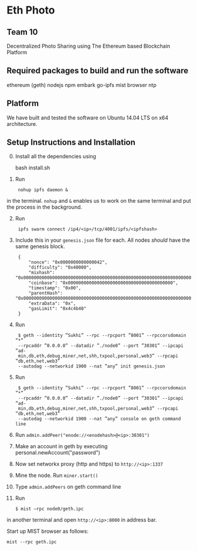 # Eth Photo

## Team 10

Decentralized Photo Sharing using The Ethereum based Blockchain Platform


Required packages to build and run the software
-------------------------------------
ethereum (geth)
nodejs
npm
embark
go-ipfs
mist browser
ntp


Platform
--------

We have built and tested the software on Ubuntu 14.04 LTS on x64 architecture.


Setup Instructions and Installation
-----------------------------------

0. Install all the dependencies using

	bash install.sh

1. Run

		nohup ipfs daemon &

in the terminal. `nohup` and `&` enables us to work on the same terminal and put the process in the background.

2. Run

		ipfs swarm connect /ip4/<ip>/tcp/4001/ipfs/<ipfshash>

3. Include this in your `genesis.json` file for each. All nodes *should* have the same genesis block.

		{
		    "nonce": "0x0000000000000042",
		    "difficulty": "0x40000",
		    "mixhash": "0x0000000000000000000000000000000000000000000000000000000000000000",
		    "coinbase": "0x0000000000000000000000000000000000000000",
		    "timestamp": "0x00",
		    "parentHash": "0x0000000000000000000000000000000000000000000000000000000000000000",
		    "extraData": "0x",
		    "gasLimit": "0x4c4b40"
		}


4. Run

		$ geth --identity ”Sukhi” --rpc --rpcport ”8001” --rpccorsdomain ”*”
		--rpcaddr ”0.0.0.0” --datadir ”./node0” --port ”30301” --ipcapi ”ad-
		min,db,eth,debug,miner,net,shh,txpool,personal,web3” --rpcapi ”db,eth,net,web3”
		--autodag --networkid 1900 --nat ”any” init genesis.json

5. Run

		$ geth --identity ”Sukhi” --rpc --rpcport ”8001” --rpccorsdomain ”*”
		--rpcaddr ”0.0.0.0” --datadir ”./node0” --port ”30301” --ipcapi ”ad-
		min,db,eth,debug,miner,net,shh,txpool,personal,web3” --rpcapi ”db,eth,net,web3”
		--autodag --networkid 1900 --nat ”any” console on geth command line

6. Run `admin.addPeer("enode://<enodehash>@<ip>:30301")`

7. Make an account in geth by executing personal.newAccount("password")

8. Now set networkx proxy (http and https) to `http://<ip>:1337`

9. Mine the node. Run `miner.start()`

10. Type `admin.addPeers` on geth command line

11. Run

		$ mist –rpc node0/geth.ipc

in another terminal and open `http://<ip>:8000` in address bar.


Start up MIST browser as follows:

    mist --rpc geth.ipc
